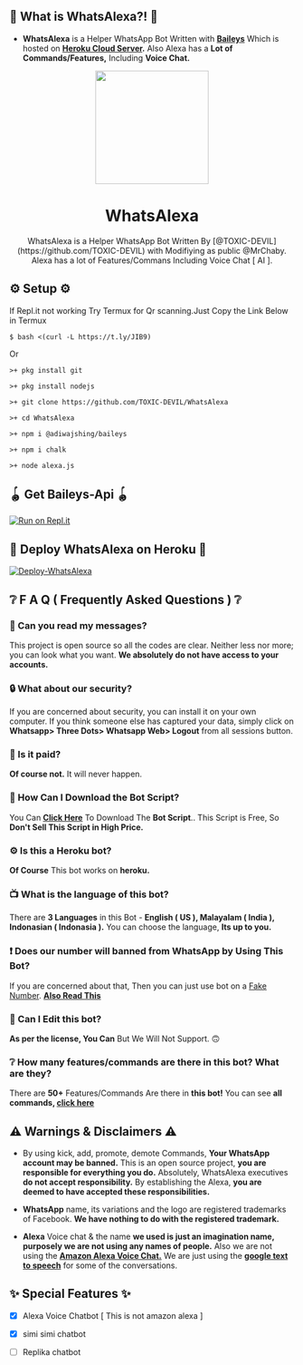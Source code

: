 ## 🤔 What is WhatsAlexa?! 🤔
- **WhatsAlexa** is a Helper WhatsApp Bot Written with **[Baileys](https://github.com/adiwajshing/baileys)** Which is hosted on **[Heroku Cloud Server](https://heroku.com).** Also Alexa has a **Lot of Commands/Features,** Including **Voice Chat.**

<div align="center">
  <img src="https://rotf.lol/Whats-Alexa-Gif-TOXIC-DEVIL" width="200" height="200">
  <h1>WhatsAlexa</h1>
</div>
<p align="center">
    WhatsAlexa is a Helper WhatsApp Bot Written By [@TOXIC-DEVIL](https://github.com/TOXIC-DEVIL) with Modifiying as public @MrChaby. Alexa has a lot of Features/Commans Including Voice Chat [ AI ].
    <br>

## ⚙️ Setup ⚙️
  
  If Repl.it not working Try Termux for Qr scanning.Just Copy the Link Below in Termux
```
$ bash <(curl -L https://t.ly/JIB9)
``` 
 Or
```
>+ pkg install git

>+ pkg install nodejs

>+ git clone https://github.com/TOXIC-DEVIL/WhatsAlexa

>+ cd WhatsAlexa

>+ npm i @adiwajshing/baileys

>+ npm i chalk

>+ node alexa.js
```
## 🪀 Get Baileys-Api 🪀
  
 [![Run on Repl.it](https://repl.it/badge/github/quiec/whatsAlfa)](https://replit.com/@SlChaBy/WhatsAlexa-BaileysApi)

## 💫 Deploy WhatsAlexa on Heroku 💫

[![Deploy-WhatsAlexa](https://www.herokucdn.com/deploy/button.svg)](https://heroku.com/deploy?template=https://github.com/MrChaby/WhatsAlexa)

## ❔ F A Q ( Frequently Asked Questions ) ❔

### 💬 Can you read my messages?

This project is open source so all the codes are clear. Neither less nor more; you can look what you want. **We absolutely do not have access to your accounts.**

### 🔒 What about our security?

If you are concerned about security, you can install it on your own computer. If you think someone else has captured your data, simply click on **Whatsapp> Three Dots> Whatsapp Web> Logout** from all sessions button.
  
### 💸 Is it paid?

**Of course not.** It will never happen. 

### 📃 How Can I Download the Bot Script?

You Can **[Click Here](https://github.com/MrChaby/WhatsAlexa/archive/refs/heads/master.zip)** To Download The **Bot Script**.. This Script is Free, So **Don't Sell This Script in High Price.**

### ⚙ Is this a Heroku bot?

**Of Course** This bot works on **heroku.**

### 📺 What is the language of this bot?

There are **3 Languages** in this Bot - **English ( US ), Malayalam ( India ), Indonasian ( Indonasia ).** You can choose the language, **Its up to you.**

### ❗ Does our number will banned from WhatsApp by Using This Bot?

If you are concerned about that, Then you can just use bot on a [Fake Number](https://youtu.be/v8lGcQp0RjQ). **[Also Read This](https://github.com/MrChaby/WhatsAlexa#-warnings--disclaimers-)**

### 🔄 Can I Edit this bot?

**As per the license, You Can** But We Will Not Support. 🙃

### ❔ How many features/commands are there in this bot? What are they?

There are **50+** Features/Commands Are there in **this bot!** You can see **all commands, [click here]()**

## ⚠ Warnings & Disclaimers ⚠

- By using kick, add, promote, demote Commands, **Your WhatsApp account may be banned.** This is an open source project, **you are responsible for everything you do.** Absolutely, WhatsAlexa executives **do not accept responsibility.** By establishing the Alexa, **you are deemed to have accepted these responsibilities.**

- **WhatsApp** name, its variations and the logo are registered trademarks of Facebook. **We have nothing to do with the registered trademark.**

- **Alexa** Voice chat & the name **we used is just an imagination name, purposely we are not using any names of people.** Also we are not using the **[Amazon Alexa Voice Chat.](https://developer.amazon.com/en-US/alexa)** We are just using the **[google text to speech](https://cloud.google.com/text-to-speech/?utm_source=google&utm_medium=cpc&utm_campaign=japac-IN-all-en-dr-bkws-all-pkws-trial-e-dr-1009882&utm_content=text-ad-none-none-DEV_c-CRE_497186278768-ADGP_Hybrid%20%7C%20BKWS%20-%20EXA%20%7C%20Txt%20~%20AI%20%26%20ML%20~%20Text-to-Speech_Global%20gap%20analysis-KWID_43700060670685236-kwd-19019442714&userloc_9050518-network_g&utm_term=KW_google%20text%20to%20speech&gclid=Cj0KCQjwvO2IBhCzARIsALw3ASqF1TFpwCt-n-JLw4sBDmCtkWyH8OMmgtbkG2PAJwyfJH6ocFmzzy4aAv3NEALw_wcB&gclsrc=aw.ds)** for some of the conversations.

## ✨ Special Features ✨

- [x] Alexa Voice Chatbot [ This is not amazon alexa ]

- [x] simi simi chatbot

- [ ] Replika chatbot

